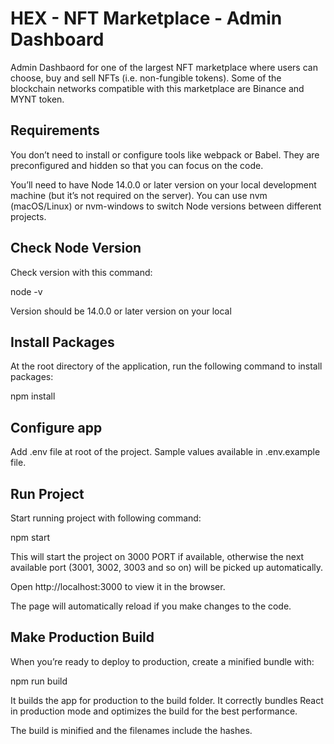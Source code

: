 # HEX - NFT Marketplace - Admin Dashboard

Admin Dashbaord for one of the largest NFT marketplace where users can choose, buy and sell NFTs (i.e. non-fungible tokens). Some of the blockchain networks compatible with this marketplace are Binance and MYNT token.


## Requirements

You don’t need to install or configure tools like webpack or Babel.
They are preconfigured and hidden so that you can focus on the code.

You’ll need to have Node 14.0.0 or later version on your local development machine (but it’s not required on the server). You can use nvm (macOS/Linux) or nvm-windows to switch Node versions between different projects.

## Check Node Version 

Check version with this command:

node -v 

Version should be 14.0.0 or later version on your local

## Install Packages 

At the root directory of the application, run the following command to install packages:

npm install

## Configure app

Add .env file at root of the project. Sample values available in .env.example file.

## Run Project

Start running project with following command:

npm start

This will start the project on 3000 PORT if available, otherwise the next available port (3001, 3002, 3003 and so on) will be picked up automatically. 

Open http://localhost:3000 to view it in the browser.

The page will automatically reload if you make changes to the code.

## Make Production Build

When you’re ready to deploy to production, create a minified bundle with:

npm run build

It builds the app for production to the build folder.
It correctly bundles React in production mode and optimizes the build for the best performance.

The build is minified and the filenames include the hashes.

